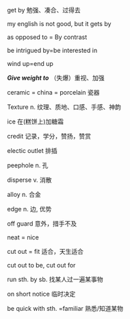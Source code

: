 get by 勉强、凑合、过得去

my english is not good, but it gets by

as opposed to = By contrast

be intrigued by=be interested in

wind up=end up

**_Give weight to_** （失爆）重视、加强

ceramic = china = porcelain 瓷器

Texture n. 纹理、质地、口感、手感、神韵

ice 在(糕饼上)加糖霜

credit 记录，学分，赞扬，赞赏

electic outlet 排插

peephole n. 孔

disperse v. 消散

alloy n. 合金

edge n. 边, 优势

off guard 意外，措手不及

neat = nice

cut out = fit 适合，天生适合

cut out to be, cut out for

run sth. by sb. 找某人过一遍某事物

on short notice 临时决定

be quick with sth. =familiar 熟悉/知道某物

